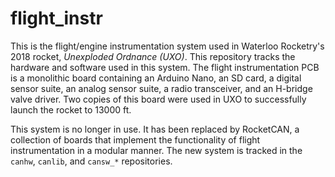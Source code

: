 # flight_instr
This is the flight/engine instrumentation system used in Waterloo Rocketry's 2018 rocket, _Unexploded Ordnance (UXO)_. This repository tracks the hardware and software used in this system. The flight instrumentation PCB is a monolithic board containing an Arduino Nano, an SD card, a digital sensor suite, an analog sensor suite, a radio transceiver, and an H-bridge valve driver. Two copies of this board were used in UXO to successfully launch the rocket to 13000 ft.

This system is no longer in use. It has been replaced by RocketCAN, a collection of boards that implement the functionality of flight instrumentation in a modular manner. The new system is tracked in the `canhw`, `canlib`, and `cansw_*` repositories.

